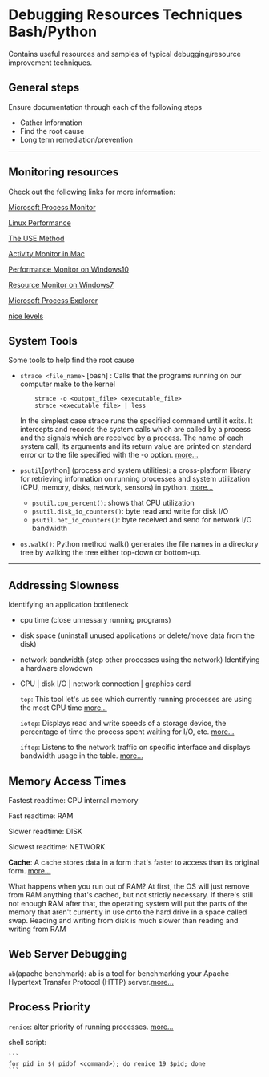 # Debugging Resources Techniques Bash/Python

Contains useful resources and samples of typical debugging/resource improvement techniques.

## General steps
Ensure documentation through each of the following steps
* Gather Information 
* Find the root cause 
* Long term remediation/prevention

<hr>

## Monitoring resources
Check out the following links for more information:

[Microsoft Process Monitor](https://docs.microsoft.com/en-us/sysinternals/downloads/procmon)

[Linux Performance](http://www.brendangregg.com/linuxperf.html)

[The USE Method](http://brendangregg.com/usemethod.html)

[Activity Monitor in Mac](https://support.apple.com/en-au/guide/activity-monitor/welcome/mac)

[Performance Monitor on Windows10](https://www.windowscentral.com/how-use-performance-monitor-windows-10)

[Resource Monitor on Windows7](https://www.digitalcitizen.life/how-use-resource-monitor-windows-7)

[Microsoft Process Explorer](https://docs.microsoft.com/en-us/sysinternals/downloads/process-explorer)


[nice levels](https://www.reddit.com/r/linux/comments/d7hx2c/why_nice_levels_are_a_placebo_and_have_been_for_a/)

## System Tools

Some tools to help find the root cause
* `strace <file_name>` [bash] :   Calls that the programs running on our computer make to the kernel

    ```
        strace -o <output_file> <executable_file>
        strace <executable_file> | less
    ```
    In the simplest case strace runs the specified command until it exits.  It intercepts and records the system calls which are called by a process and the signals which are received by a process.  The name of each system call, its arguments and its return value are printed on standard error or to the file specified with the -o option. [more...](https://man7.org/linux/man-pages/man1/strace.1.html)


* `psutil`[python] (process and system utilities): a cross-platform library for retrieving information on running processes and system utilization (CPU, memory, disks, network, sensors) in python. [more...](https://pypi.org/project/psutil/)
    * `psutil.cpu_percent()`: shows that CPU utilization
    * `psutil.disk_io_counters()`: byte read and write for disk I/O
    * `psutil.net_io_counters()`: byte received and send for network I/O bandwidth

* `os.walk()`: Python method walk() generates the file names in a directory tree by walking the tree either top-down or bottom-up.
<hr>

## Addressing Slowness

Identifying an application bottleneck
* cpu time (close unnessary running programs)
* disk space (uninstall unused applications or delete/move data from the disk)
* network bandwidth (stop other processes using the network)
Identifying a hardware slowdown
* CPU | disk I/O | network connection | graphics card

    `top`: This tool let's us see which currently running processes are using the most CPU time [more...](https://man7.org/linux/man-pages/man1/top.1.html)

    `iotop`: Displays read and write speeds of a storage device, the percentage of time the process spent waiting for I/O, etc. [more...](https://linux.die.net/man/1/iotop)

    `iftop`: Listens to the network traffic on specific interface and displays bandwidth usage in the table. [more...](https://linux.die.net/man/8/iftop)

## Memory Access Times

Fastest readtime: CPU internal memory

Fast readtime: RAM 

Slower readtime: DISK

Slowest readtime: NETWORK


**Cache**: A cache stores data in a form that's faster to access than its original form. [more...](https://en.wikipedia.org/wiki/Cache_(computing))

What happens when you run out of RAM? At first, the OS will just remove from RAM anything that's cached, but not strictly necessary. If there's still not enough RAM after that, the operating system will put the parts of the memory that aren't currently in use onto the hard drive in a space called swap. Reading and writing from disk is much slower than reading and writing from RAM


## Web Server Debugging

`ab`(apache benchmark): ab is a tool for benchmarking your Apache Hypertext Transfer Protocol (HTTP) server.[more...](https://httpd.apache.org/docs/2.4/programs/ab.html)

## Process Priority

`renice`: alter priority of running processes. [more...](https://man7.org/linux/man-pages/man1/renice.1.html)

shell script:

    ```
    for pid in $( pidof <command>); do renice 19 $pid; done
    ```
